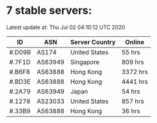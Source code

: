 # 7 stable servers:

Latest update at: Thu Jul 02 04:10:12 UTC 2020

| ID | ASN | Server Country | Online |
| -- | --- | -------------- | ------ |
| #.D09B | AS174 | United States | 55 hrs |
| #.7F1D | AS63949 | Singapore | 809 hrs |
| #.B6F8 | AS63888 | Hong Kong | 3372 hrs |
| #.BD3E | AS63888 | Hong Kong | 4441 hrs |
| #.2A79 | AS63949 | Japan | 54 hrs |
| #.1278 | AS23033 | United States | 857 hrs |
| #.33B9 | AS63888 | Hong Kong | 36 hrs |

